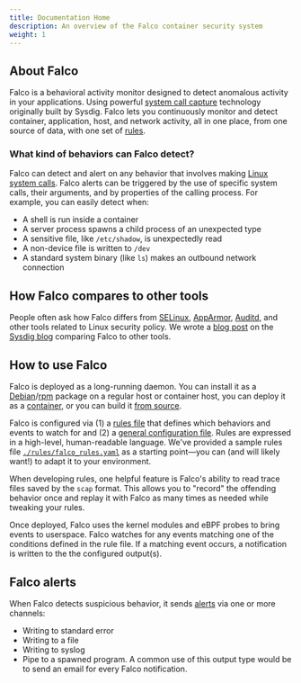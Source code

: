 ```yaml
---
title: Documentation Home
description: An overview of the Falco container security system
weight: 1
---
```


## About Falco

Falco is a behavioral activity monitor designed to detect anomalous activity in your applications. Using powerful [system call capture](https://sysdig.com/blog/fascinating-world-linux-system-calls/) technology originally built by Sysdig. Falco lets you continuously monitor and detect container, application, host, and network activity, all in one place, from one source of data, with one set of [rules](rules).

### What kind of behaviors can Falco detect?

Falco can detect and alert on any behavior that involves making [Linux system calls](http://man7.org/linux/man-pages/man2/syscalls.2.html). Falco alerts can be triggered by the use of specific system calls, their arguments, and by properties of the calling process. For example, you can easily detect when:

* A shell is run inside a container
* A server process spawns a child process of an unexpected type
* A sensitive file, like `/etc/shadow`, is unexpectedly read
* A non-device file is written to `/dev`
* A standard system binary (like `ls`) makes an outbound network connection

## How Falco compares to other tools

People often ask how Falco differs from [SELinux](https://en.wikipedia.org/wiki/Security-Enhanced_Linux), [AppArmor](https://wiki.ubuntu.com/AppArmor), [Auditd](https://linux.die.net/man/8/auditd), and other tools related to Linux security policy. We wrote a [blog post](https://sysdig.com/blog/selinux-seccomp-falco-technical-discussion/) on the [Sysdig blog](https://sysdig.com/blog) comparing Falco to other tools.

## How to use Falco

Falco is deployed as a long-running daemon. You can install it as a [Debian](installation#debian)/[rpm](installation#rhel) package on a regular host or container host, you can deploy it as a [container](installation#docker), or you can build it [from source](source).

Falco is configured via (1) a [rules file](rules) that defines which behaviors and events to watch for and (2) a [general configuration file](config). Rules are expressed in a high-level, human-readable language. We've provided a sample rules file [`./rules/falco_rules.yaml`](https://github.com/falcosecurity/falco/blob/dev/rules/falco_rules.yaml) as a starting point—you can (and will likely want!) to adapt it to your environment.

When developing rules, one helpful feature is Falco's ability to read trace files saved by the `scap` format. This allows you to "record" the offending behavior once and replay it with Falco as many times as needed while tweaking your rules.

Once deployed, Falco uses the kernel modules and eBPF probes to bring events to userspace. Falco watches for any events matching one of the conditions defined in the rule file. If a matching event occurs, a notification is written to the the configured output(s).

## Falco alerts

When Falco detects suspicious behavior, it sends [alerts](alerts) via one or more channels:

* Writing to standard error
* Writing to a file
* Writing to syslog
* Pipe to a spawned program. A common use of this output type would be to send an email for every Falco notification.
